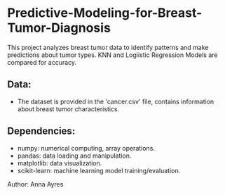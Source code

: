 # Predictive-Modeling-for-Breast-Tumor-Diagnosis
This project analyzes breast tumor data to identify patterns and make predictions about tumor types. KNN and Logiistic Regression Models are compared for accuracy.
## Data: 
   - The dataset is provided in the 'cancer.csv' file, contains information about breast tumor characteristics.
## Dependencies:
- numpy: numerical computing, array operations.
- pandas: data loading and manipulation.
- matplotlib: data visualization.
- scikit-learn: machine learning model training/evaluation.
  
Author: Anna Ayres
